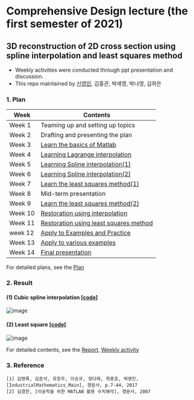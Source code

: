# Comprehensive Design lecture (the first semester of 2021)
## 3D reconstruction of 2D cross section using spline interpolation and least squares method

- Weekly activities were conducted through ppt presentation and discussion.
- This repo maintained by [신영민](https://github.com/young3984), 김홍관, 박세영, 박나영, 김하은

### 1. Plan

|Week|Contents|
|----|--------------|
|Week 1|Teaming up and setting up topics|
|Week 2|Drafting and presenting the plan|
|Week 3|[Learn the basics of Matlab](https://github.com/young3984/Comprehensive_Design_lecture/tree/master/Week/Week_3)|
|Week 4|[Learning Lagrange interpolation](https://github.com/young3984/Comprehensive_Design_lecture/tree/master/Week/Week_4)|
|Week 5|[Learning Spline interpolation(1)](https://github.com/young3984/Comprehensive_Design_lecture/tree/master/Week/Week_5)|
|Week 6|[Learning Spline interpolation(2)](https://github.com/young3984/Comprehensive_Design_lecture/tree/master/Week/Week_6)|
|Week 7|[Learn the least squares method(1)](https://github.com/young3984/Comprehensive_Design_lecture/tree/master/Week/Week_7)|
|Week 8|Mid-term presentation|
|Week 9|[Learn the least squares method(2)](https://github.com/young3984/Comprehensive_Design_lecture/tree/master/Week/Week_9)|
|Week 10|[Restoration using interpolation](https://github.com/young3984/Comprehensive_Design_lecture/tree/master/Week/Week_10)|
|Week 11|[Restoration using least squares method](https://github.com/young3984/Comprehensive_Design_lecture/tree/master/Week/Week_11)|
|week 12|[Apply to Examples and Practice](https://github.com/young3984/Comprehensive_Design_lecture/tree/master/Week/Week_12)|
|Week 13|[Apply to various examples](https://github.com/young3984/Comprehensive_Design_lecture/tree/master/Week/Week_13)|
|Week 14|[Final presentation](https://github.com/young3984/Comprehensive_Design_lecture/blob/master/Plan%26Report/Report.pdf)|

For detailed plans, see the
[Plan](https://github.com/young3984/Comprehensive_Design_lecture/blob/master/Plan%26Report/Plan.pdf)

### 2. Result
#### (1) Cubic spline interpolation [[code]](https://github.com/young3984/Comprehensive_Design_lecture/tree/master/Week/Week_12/Code/spline)
![image](https://user-images.githubusercontent.com/68014282/122789581-6ac2c500-d2f2-11eb-9f68-90dbeeadfdda.png)
#### (2) Least square [[code]](https://github.com/young3984/Comprehensive_Design_lecture/tree/master/Week/Week_12/Code/spline)
![image](https://user-images.githubusercontent.com/68014282/122790448-49160d80-d2f3-11eb-87f9-cb23184b2f79.png)

For detailed contents, see the 
[Report](https://github.com/young3984/Comprehensive_Design_lecture/blob/master/Plan%26Report/Report.pdf), 
[Weekly activity](https://github.com/young3984/Comprehensive_Design_lecture/tree/master/Week)


### 3. Reference
```
[1] 김영록, 김준석, 유창우, 이승규, 정다래, 최용호, 허영진, [IndustrialMathematics_Main], 경문사, p.7-44, 2017
[2] 김경찬, [이공학을 위한 MATLAB 활용 수치해석], 경문사, 2007
```

